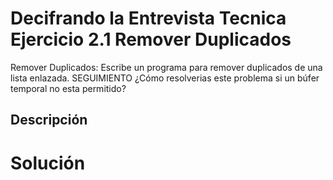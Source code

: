 # Decifrando la Entrevista Tecnica Ejercicio 2.1 Remover Duplicados

Remover Duplicados: Escribe un programa para remover duplicados de una lista enlazada.
SEGUIMIENTO
¿Cómo resolverias este problema si un búfer temporal no esta permitido?

## Descripción


# Solución
